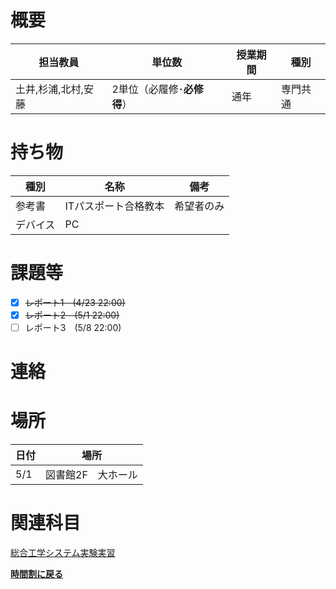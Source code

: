 # 概要
| 担当教員 | 単位数 | 授業期間 | 種別 |
| --- | --- | --- | --- |
| 土井,杉浦,北村,安藤 | 2単位（必履修･**必修得**） | 通年 | 専門共通 |

# 持ち物
| 種別 | 名称 | 備考 |
| --- | --- | --- |
| 参考書 | ITパスポート合格教本 | 希望者のみ |
| デバイス | PC |  |

# 課題等
- [x] ~~レポート1　(4/23 22:00)~~
- [x] ~~レポート2　(5/1 22:00)~~
- [ ] レポート3　(5/8 22:00)

# 連絡

# 場所
| 日付 | 場所 |
| --- | --- |
| 5/1 | 図書館2F　大ホール |

# 関連科目
[総合工学システム実験実習](practice.md)  

[**時間割に戻る**](../timetable.md)
